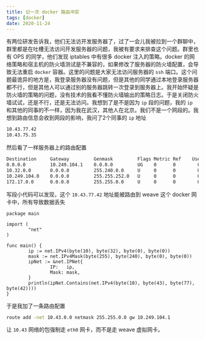 ```yaml
---
title: 记一次 docker 路由冲突
tags: [docker]
date: 2020-11-24
---
```

有两位研发告诉我，他们无法访开发服务器了，过了一会儿我被拉到一个群聊中，群里都是在吐槽无法访问开发服务器的问题，我被有要求来排查这个问题。群里也有 OPS 的同学，他们发现 iptables 中有很多 docker 注入的策略。docker 的网络策略和宿主机的防火墙测试是不兼容的，如果修改了服务器的防火墙配置，会导致无法重启 `docker` 容器。这里的问题是大家无法访问服务器的 `ssh` 端口。这个问题最诡异的地方是，我登录服务器没有问题，但是其他的同学通过本地登录服务器都不行，但是其他人可以通过别的服务器跳转一次登录到服务器上。我开始怀疑是防火墙的策略的问题，没有技术的我看不懂防火墙输出的策略日志。于是关闭防火墙试试，还是不行，还是无法访问。我想到了是不是因为 `ip` 段的问题，我的 `ip` 和其他的同事的不一样，因为我在武汉，其他人在北京。我们不是一个网段的。我想到路由信息会收到网段的影响，我问了2个同事的 `ip` 地址
```bash
10.43.77.42
10.43.75.35
```
然后看了一样服务器上的路由配置
```bash
Destination     Gateway         Genmask         Flags Metric Ref    Use Iface
0.0.0.0         10.249.104.1    0.0.0.0         UG    0      0        0 eth0
10.32.0.0       0.0.0.0         255.240.0.0     U     0      0        0 weave
10.249.104.0    0.0.0.0         255.255.252.0   U     0      0        0 eth0
172.17.0.0      0.0.0.0         255.255.0.0     U     0      0        0 docker0
```
写段小代码可以发现，这个 `10.43.77.42` 地址能被路由到 weave 这个 docker 网卡中，所有导致数据丢失
```golang
package main

import (
        "net"
)

func main() {
        ip := net.IPv4(byte(10), byte(32), byte(0), byte(0))
        mask := net.IPv4Mask(byte(255), byte(240), byte(0), byte(0))
        ipNet := &net.IPNet{
                IP:   ip,
                Mask: mask,
        }
        println(ipNet.Contains(net.IPv4(byte(10), byte(43), byte(77), byte(42))))
}
```
于是我加了一条路由配置
```bash
route add -net 10.43.0.0 netmask 255.255.0.0 gw 10.249.104.1
```
让 `10.43` 网络的包强制走 `eth0` 网卡，而不是走 weave 虚拟网卡。
